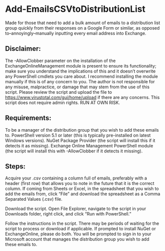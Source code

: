 # Add-EmailsCSVtoDistributionList
Made for those that need to add a bulk amount of emails to a distribution list group quickly from their responses on a Google Form or similar, as opposed to–annoyingly–manually inputting every email address into Exchange.

## Disclaimer:
The -AllowClobber parameter on the installation of the ExchangeOnlineManagement module is present to ensure its functionality; make sure you understand the implications of this and it doesn’t overwrite any PowerShell cmdlets you care about. I recommend installing the module manually if this is of any concern to you.
The author is not responsible for any misuse, malpractice, or damage that may stem from the use of this script. Please review the script and upload the file to https://www.virustotal.com/gui/home/upload if there are any concerns. This script does not require admin rights. RUN AT OWN RISK.

## Requirements:
To be a manager of the distribution group that you wish to add these emails to.
PowerShell version 5.1 or later (this is typically pre-installed on latest Windows versions).
NuGet Package Provider (the script will install this if it detects it as missing).
Exchange Online Management PowerShell module (the script will install this with -AllowClobber if it detects it missing).

## Steps:
Acquire your .csv containing a column full of emails, preferably with a header (first row) that allows you to note in the future that it is the correct column. If coming from Sheets or Excel, in the spreadsheet that you wish to add the emails from, click “File” and download the spreadsheet as a Comma Separated Values (.csv) file.

Download the script. Open File Explorer, navigate to the script in your Downloads folder, right click, and click “Run with PowerShell.”

Follow the instructions in the script. There may be periods of waiting for the script to process or download if applicable. If prompted to install NuGet or ExchangeOnline, please do both. You will be prompted to sign in to your Microsoft account that manages the distribution group you wish to add these emails to.